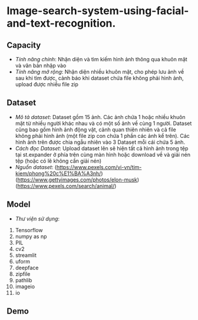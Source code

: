 # **Image-search-system-using-facial-and-text-recognition.**

## Capacity
- *Tính năng chính*: Nhận diện và tìm kiếm hình ảnh thông qua khuôn mặt và văn bản nhập vào
- *Tính năng mở rộng*: Nhận diện nhiều khuôn mặt, cho phép lưu ảnh về sau khi tìm được, cảnh báo khi dataset chứa file không phải hình ảnh, upload được nhiều file zip

## Dataset
- *Mô tả dataset*: Dataset gồm 15 ảnh. Các ảnh chứa 1 hoặc nhiều khuôn mặt từ nhiều người khác nhau và có một số ảnh về cùng 1 người. Dataset cũng bao gồm hình ảnh động vật, cảnh quan thiên nhiên và cả file không phải hình ảnh (một file zip con chứa 1 phần các ảnh kể trên). Các hình ảnh trên được chia ngẫu nhiên vào 3 Dataset mỗi cái chứa 5 ảnh.
- *Cách đọc Dataset*: Upload dataset lên sẽ hiện tất cả hình ảnh trong tệp tại st.expander ở phía trên cùng màn hình hoặc download về và giải nén tệp (hoặc có lẽ không cần giải nén)
- *Nguồn dataset*:  (https://www.pexels.com/vi-vn/tim-kiem/phong%20c%E1%BA%A3nh/)
                  (https://www.gettyimages.com/photos/elon-musk)
                  (https://www.pexels.com/search/animal/)

## Model
- *Thư viện sử dụng*:
1. Tensorflow
2. numpy as np
3. PIL
4. cv2
5. streamlit
6. uform
7. deepface
8. zipfile
9. pathlib
10. imageio
11. io

## Demo
                  
